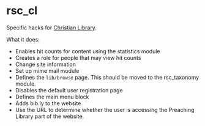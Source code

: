 # rsc_cl
Specific hacks for [Christian Library](www.christianstudylibrary.org).

What it does:
- Enables hit counts for content using the statistics module
- Creates a role for people that may view hit counts
- Change site information
- Set up mime mail module
- Defines the `lib/browse` page. This should be moved to the rsc_taxonomy module.
- Disables the default user registration page
- Defines the main menu block
- Adds bib.ly to the website
- Use the URL to determine whether the user is accessing the Preaching Library part of the website.
